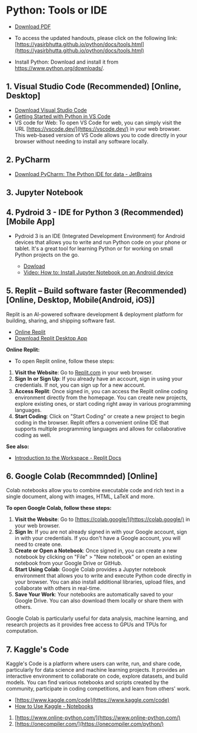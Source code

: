 # Python: Tools or IDE


- [Download PDF](https://yasirbhutta.github.io/python/docs/tools.pdf)
- To access the updated handouts, please click on the following link:
[https://yasirbhutta.github.io/python/docs/tools.html](https://yasirbhutta.github.io/python/docs/tools.html)


- Install Python: Download and install it from <https://www.python.org/downloads/>.

## 1. Visual Studio Code **(Recommended)** [Online, Desktop]
   - [Download Visual Studio Code](https://code.visualstudio.com/download) 
   - [Getting Started with Python in VS Code](https://code.visualstudio.com/docs/python/python-tutorial)
   - VS code for Web: To open VS Code for web, you can simply visit the URL [https://vscode.dev/](https://vscode.dev/) in your web browser. This web-based version of VS Code allows you to code directly in your browser without needing to install any software locally.
  
## 2. PyCharm
   
   - [Download PyCharm: The Python IDE for data - JetBrains](https://www.jetbrains.com/pycharm/download/?section=windows)

## 3. Jupyter Notebook

## 4. Pydroid 3 - IDE for Python 3 **(Recommended)** [Mobile App]

- Pydroid 3 is an IDE (Integrated Development Environment) for Android devices that allows you to write and run Python code on your phone or tablet. It's a great tool for learning Python or for working on small Python projects on the go.

   - [Dowload](https://play.google.com/store/apps/details?id=ru.iiec.pydroid3)
   - [Video: How to: Install Jupyter Notebook on an Android device](https://youtu.be/b2XNfD3xEwY?si=JFQsMiVj5xqkTgGv)

## 5. Replit – Build software faster **(Recommended)** [Online, Desktop, Mobile(Android, iOS)] 
Replit is an AI-powered software development & deployment platform for building, sharing, and shipping software fast.

   -  [Online Replit](https://replit.com/)
   -  [Download Replit Desktop App](https://replit.com/desktop)

**Online Replit:**
-  To open Replit online, follow these steps:
1. **Visit the Website**: Go to [Replit.com](https://replit.com/) in your web browser.
2. **Sign In or Sign Up**: If you already have an account, sign in using your credentials. If not, you can sign up for a new account.
3. **Access Replit**: Once signed in, you can access the Replit online coding environment directly from the homepage. You can create new projects, explore existing ones, or start coding right away in various programming languages.
4. **Start Coding**: Click on "Start Coding" or create a new project to begin coding in the browser.
Replit offers a convenient online IDE that supports multiple programming languages and allows for collaborative coding as well.

**See also:** 

- [Introduction to the Workspace - Replit Docs](https://docs.replit.com/replit-workspace/introduction-to-workspace)

## 6. Google Colab **(Recommnded)** [Online]
Colab notebooks allow you to combine executable code and rich text in a single document, along with images, HTML, LaTeX and more.

**To open Google Colab, follow these steps:**

   1. **Visit the Website**: Go to [https://colab.google/](https://colab.google/) in your web browser.
   2. **Sign In**: If you are not already signed in with your Google account, sign in with your credentials. If you don't have a Google account, you will need to create one.
   3. **Create or Open a Notebook**: Once signed in, you can create a new notebook by clicking on "File" > "New notebook" or open an existing notebook from your Google Drive or GitHub.
   4. **Start Using Colab**: Google Colab provides a Jupyter notebook environment that allows you to write and execute Python code directly in your browser. You can also install additional libraries, upload files, and collaborate with others in real-time.
   5. **Save Your Work**: Your notebooks are automatically saved to your Google Drive. You can also download them locally or share them with others.

Google Colab is particularly useful for data analysis, machine learning, and research projects as it provides free access to GPUs and TPUs for computation.

## 7. Kaggle's Code

Kaggle's Code is a platform where users can write, run, and share code, particularly for data science and machine learning projects. It provides an interactive environment to collaborate on code, explore datasets, and build models. You can find various notebooks and scripts created by the community, participate in coding competitions, and learn from others' work.

   - [https://www.kaggle.com/code](https://www.kaggle.com/code)
   - [How to Use Kaggle - Notebooks](https://www.kaggle.com/docs/notebooks)


1. [https://www.online-python.com/](https://www.online-python.com/)
2. [https://onecompiler.com/](https://onecompiler.com/python/)

